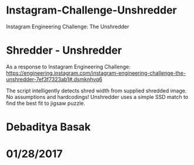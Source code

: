 # Instagram-Challenge-Unshredder
Instagram Engineering Challenge: The Unshredder

# Shredder - Unshredder

As a response to Instagram Engineering Challenge:
https://engineering.instagram.com/instagram-engineering-challenge-the-unshredder-7ef3f7323ab1#.dsmknhvq6

The script intelligently detects shred width from supplied shredded image. No assumptions and hardcodings!
Unshredder uses a simple SSD match to find the best fit to jigsaw puzzle.

# Debaditya Basak
# 01/28/2017
